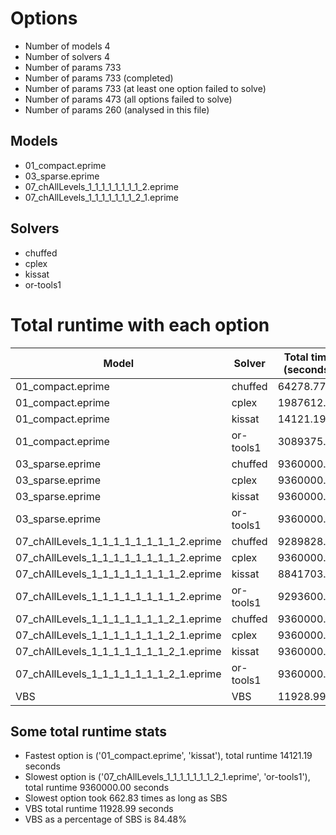 

# Options


- Number of models         4
- Number of solvers        4
- Number of params       733
- Number of params       733 (completed)
- Number of params       733 (at least one option failed to solve)
- Number of params       473 (all options failed to solve)
- Number of params       260 (analysed in this file)


## Models


 - 01_compact.eprime
 - 03_sparse.eprime
 - 07_chAllLevels_1_1_1_1_1_1_1_1_2.eprime
 - 07_chAllLevels_1_1_1_1_1_1_1_2_1.eprime


## Solvers


 - chuffed
 - cplex
 - kissat
 - or-tools1


# Total runtime with each option


 | Model | Solver | Total time (seconds) | 
 | -- | -- | -- | 
 | 01_compact.eprime | chuffed | 64278.77 | 
 | 01_compact.eprime | cplex | 1987612.10 | 
 | 01_compact.eprime | kissat | 14121.19 | 
 | 01_compact.eprime | or-tools1 | 3089375.63 | 
 | 03_sparse.eprime | chuffed | 9360000.00 | 
 | 03_sparse.eprime | cplex | 9360000.00 | 
 | 03_sparse.eprime | kissat | 9360000.00 | 
 | 03_sparse.eprime | or-tools1 | 9360000.00 | 
 | 07_chAllLevels_1_1_1_1_1_1_1_1_2.eprime | chuffed | 9289828.89 | 
 | 07_chAllLevels_1_1_1_1_1_1_1_1_2.eprime | cplex | 9360000.00 | 
 | 07_chAllLevels_1_1_1_1_1_1_1_1_2.eprime | kissat | 8841703.32 | 
 | 07_chAllLevels_1_1_1_1_1_1_1_1_2.eprime | or-tools1 | 9293600.16 | 
 | 07_chAllLevels_1_1_1_1_1_1_1_2_1.eprime | chuffed | 9360000.00 | 
 | 07_chAllLevels_1_1_1_1_1_1_1_2_1.eprime | cplex | 9360000.00 | 
 | 07_chAllLevels_1_1_1_1_1_1_1_2_1.eprime | kissat | 9360000.00 | 
 | 07_chAllLevels_1_1_1_1_1_1_1_2_1.eprime | or-tools1 | 9360000.00 | 
 | VBS | VBS | 11928.99 | 


## Some total runtime stats


 - Fastest option is ('01_compact.eprime', 'kissat'), total runtime 14121.19 seconds
 - Slowest option is ('07_chAllLevels_1_1_1_1_1_1_1_2_1.eprime', 'or-tools1'), total runtime 9360000.00 seconds
 - Slowest option took 662.83 times as long as SBS
 - VBS total runtime 11928.99 seconds
 - VBS as a percentage of SBS is 84.48%
